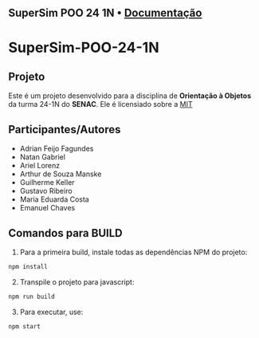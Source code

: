 **SuperSim POO 24 1N** • [Documentação](docs/README.md)
---

# SuperSim-POO-24-1N

## Projeto
Este é um projeto desenvolvido para a disciplina de **Orientação à Objetos** da turma 24-1N do **SENAC**. Ele é licensiado sobre a [MIT](./LICENSE)

## Participantes/Autores
- Adrian Feijo Fagundes
- Natan Gabriel
- Ariel Lorenz
- Arthur de Souza Manske
- Guilherme Keller
- Gustavo Ribeiro
- Maria Eduarda Costa
- Emanuel Chaves

## Comandos para BUILD
1. Para a primeira build, instale todas as dependências NPM do projeto:
```bash
npm install
```
2. Transpile o projeto para javascript:
```bash
npm run build
```
3. Para executar, use:
```bash
npm start
```
